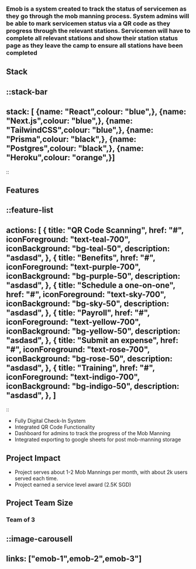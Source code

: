 ### Emob is a system created to track the status of servicemen as they go through the mob manning process. System admins will be able to mark servicemen status via a QR code as they progress through the relevant stations. Servicemen will have to complete all relevant stations and show their station status page as they leave the camp to ensure all stations have been completed

## Stack
::stack-bar
---
stack: [
    {name: "React",colour: "blue",},
    {name: "Next.js",colour: "blue",},
    {name: "TailwindCSS",colour: "blue",},
    {name: "Prisma",colour: "black",},
    {name: "Postgres",colour: "black",},
    {name: "Heroku",colour: "orange",}]
---
::



## Features
::feature-list
---
actions: [
  {
    title: "QR Code Scanning",
    href: "#",
    iconForeground: "text-teal-700",
    iconBackground: "bg-teal-50",
    description: "asdasd",
  },
  {
    title: "Benefits",
    href: "#",
    iconForeground: "text-purple-700",
    iconBackground: "bg-purple-50",
    description: "asdasd",
  },
  {
    title: "Schedule a one-on-one",
    href: "#",
    iconForeground: "text-sky-700",
    iconBackground: "bg-sky-50",
    description: "asdasd",
  },
  {
    title: "Payroll",
    href: "#",
    iconForeground: "text-yellow-700",
    iconBackground: "bg-yellow-50",
    description: "asdasd",
  },
  {
    title: "Submit an expense",
    href: "#",
    iconForeground: "text-rose-700",
    iconBackground: "bg-rose-50",
    description: "asdasd",
  },
  {
    title: "Training",
    href: "#",
    iconForeground: "text-indigo-700",
    iconBackground: "bg-indigo-50",
    description: "asdasd",
  },
]
---
::

- Fully Digital Check-In System
- Integrated QR Code Functionality
- Dashboard for admins to track the progress of the Mob Manning
- Integrated exporting to google sheets for post mob-manning storage

## Project Impact

- Project serves about 1-2 Mob Mannings per month, with about 2k users served each time.
- Project earned a service level award (2.5K SGD)

## Project Team Size
### Team of 3

::image-carousell
---
links: ["emob-1",emob-2",emob-3"]
---

<!-- <ImageCarousell :links="['emob-1','emob-2','emob-3']"></ImageCarousell> -->
